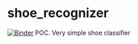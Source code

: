 # shoe_recognizer
[![Binder](https://mybinder.org/badge_logo.svg)](https://mybinder.org/v2/gh/tutocolombo/shoe_recognizer/HEAD?labpath=%2Fvoila%2Frender%2Fshoe_classifier_app.ipynb)
POC. Very simple shoe classifier
